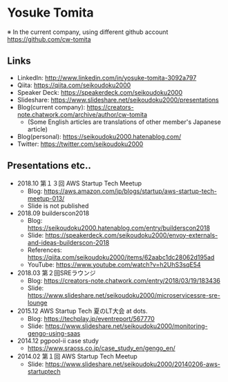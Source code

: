 # Yosuke Tomita

※ In the current company, using different github account  
https://github.com/cw-tomita

## Links

- LinkedIn: http://www.linkedin.com/in/yosuke-tomita-3092a797
- Qiita: https://qiita.com/seikoudoku2000
- Speaker Deck: https://speakerdeck.com/seikoudoku2000
- Slideshare: https://www.slideshare.net/seikoudoku2000/presentations
- Blog(current company): https://creators-note.chatwork.com/archive/author/cw-tomita
  - (Some English articles are translations of other member's Japanese article)  
- Blog(personal): https://seikoudoku2000.hatenablog.com/
- Twitter: https://twitter.com/seikoudoku2000

## Presentations etc..

- 2018.10 第１３回 AWS Startup Tech Meetup
  - Blog: https://aws.amazon.com/jp/blogs/startup/aws-startup-tech-meetup-013/
  - Slide is not published
- 2018.09 builderscon2018
  - Blog: https://seikoudoku2000.hatenablog.com/entry/builderscon2018
  - Slide: https://speakerdeck.com/seikoudoku2000/envoy-externals-and-ideas-builderscon-2018
  - References: https://qiita.com/seikoudoku2000/items/62aabc1dc28062d195ad
  - YouTube: https://www.youtube.com/watch?v=h2UhS3sqE54 
- 2018.03 第２回SREラウンジ
  - Blog:  https://creators-note.chatwork.com/entry/2018/03/19/183436
  - Slide: https://www.slideshare.net/seikoudoku2000/microservicessre-sre-lounge
- 2015.12 AWS Startup Tech 夏のLT大会 at dots.
  - Blog: https://techplay.jp/eventreport/567770
  - Slide: https://www.slideshare.net/seikoudoku2000/monitoring-gengo-using-saas
- 2014.12 pgpool-ⅱ case study
  - https://www.sraoss.co.jp/case_study_en/gengo_en/
- 2014.02 第１回 AWS Startup Tech Meetup
  - Slide: https://www.slideshare.net/seikoudoku2000/20140206-aws-startuptech



<!--
**seikoudoku2000/seikoudoku2000** is a ✨ _special_ ✨ repository because its `README.md` (this file) appears on your GitHub profile.

Here are some ideas to get you started:

- 🔭 I’m currently working on ...
- 🌱 I’m currently learning ...
- 👯 I’m looking to collaborate on ...
- 🤔 I’m looking for help with ...
- 💬 Ask me about ...
- 📫 How to reach me: ...
- 😄 Pronouns: ...
- ⚡ Fun fact: ...
-->
